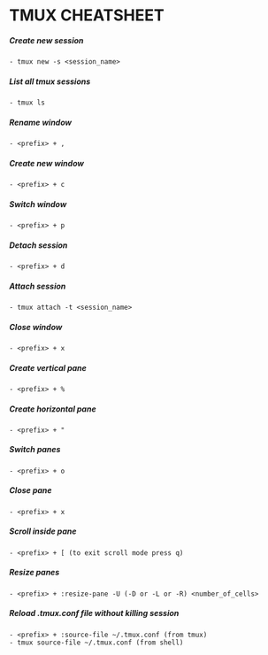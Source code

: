 # TMUX CHEATSHEET

##### Create new session
	- tmux new -s <session_name>


##### List all tmux sessions
	- tmux ls


##### Rename window
	- <prefix> + ,


##### Create new window
	- <prefix> + c


##### Switch window
	- <prefix> + p


##### Detach session
	- <prefix> + d


##### Attach session
	- tmux attach -t <session_name>


##### Close window
	- <prefix> + x


##### Create vertical pane
	- <prefix> + %


##### Create horizontal pane
	- <prefix> + "


##### Switch panes
	- <prefix> + o


##### Close pane
	- <prefix> + x


##### Scroll inside pane
	- <prefix> + [ (to exit scroll mode press q)


##### Resize panes
	- <prefix> + :resize-pane -U (-D or -L or -R) <number_of_cells>


##### Reload .tmux.conf file without killing session
	- <prefix> + :source-file ~/.tmux.conf (from tmux)
	- tmux source-file ~/.tmux.conf (from shell)



